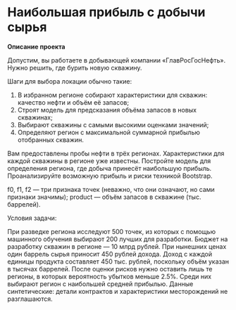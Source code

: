 # Наибольшая прибыль с добычи сырья

**Описание проекта**

Допустим, вы работаете в добывающей компании «ГлавРосГосНефть». Нужно решить, где бурить новую скважину. 

Шаги для выбора локации обычно такие:
1. В избранном регионе собирают характеристики для скважин: качество нефти и объём её запасов;
2. Строят модель для предсказания объёма запасов в новых скважинах;
3. Выбирают скважины с самыми высокими оценками значений;
4. Определяют регион с максимальной суммарной прибылью отобранных скважин.

Вам предоставлены пробы нефти в трёх регионах. Характеристики для каждой скважины в регионе уже известны. Постройте модель для определения региона, где добыча принесёт наибольшую прибыль. Проанализируйте возможную прибыль и риски техникой Bootstrap.

f0, f1, f2 — три признака точек (неважно, что они означают, но сами признаки значимы);
product — объём запасов в скважине (тыс. баррелей).

Условия задачи:

При разведке региона исследуют 500 точек, из которых с помощью машинного обучения выбирают 200 лучших для разработки.
Бюджет на разработку скважин в регионе — 10 млрд рублей.
При нынешних ценах один баррель сырья приносит 450 рублей дохода. Доход с каждой единицы продукта составляет 450 тыс. рублей, поскольку объём указан в тысячах баррелей.
После оценки рисков нужно оставить лишь те регионы, в которых вероятность убытков меньше 2.5%. Среди них выбирают регион с наибольшей средней прибылью.
Данные синтетические: детали контрактов и характеристики месторождений не разглашаются.
